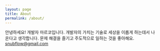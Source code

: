 ```yaml
---
layout: page
title: About
permalink: /about/
---
```


안녕하세요! 개발자 마르코입니다.
개발자의 가치는 기술로 세상을 이롭게 하는데서 나온다고 생각합니다. 
문제 해결을 즐기고 주도적으로 일하는 것을 좋아해요.
snubflow@gmail.com